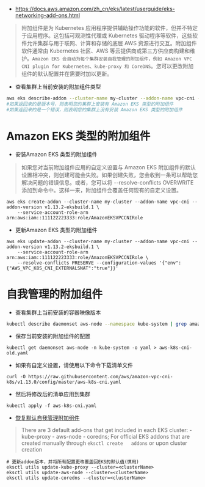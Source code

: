 * https://docs.aws.amazon.com/zh_cn/eks/latest/userguide/eks-networking-add-ons.html

>附加组件是为 Kubernetes 应用程序提供辅助操作功能的软件，但并不特定于应用程序。这包括可观测性代理或 Kubernetes 驱动程序等软件，这些软件允许集群与用于联网、计算和存储的底层 AWS 资源进行交互。附加组件软件通常由 Kubernetes 社区、AWS 等云提供商或第三方供应商构建和维护。`Amazon EKS 会自动为每个集群安装自我管理的附加组件，例如 Amazon VPC CNI plugin for Kubernetes、kube-proxy 和 CoreDNS`。您可以更改附加组件的默认配置并在需要时加以更新。

* 查看集群上当前安装的附加组件类型
```sh
aws eks describe-addon --cluster-name my-cluster --addon-name vpc-cni --query addon.addonVersion --output text
#如果返回来的是版本号，则表明您的集群上安装有 Amazon EKS 类型的附加组件
#如果返回来的是一个错误，则表明您的集群上没有安装 Amazon EKS 类型的附加组件
```

# Amazon EKS 类型的附加组件
* 安装Amazon EKS 类型的附加组件
>如果您对当前附加组件应用的自定义设置与 Amazon EKS 附加组件的默认设置相冲突，则创建可能会失败。如果创建失败，您会收到一条可以帮助您解决问题的错误信息。或者，您可以将 --resolve-conflicts OVERWRITE 添加到命令中。这样一来，附加组件会覆盖任何现有的自定义设置。
```
aws eks create-addon --cluster-name my-cluster --addon-name vpc-cni --addon-version v1.13.2-eksbuild.1 \
    --service-account-role-arn arn:aws:iam::111122223333:role/AmazonEKSVPCCNIRole
```
* 更新Amazon EKS 类型的附加组件
```
aws eks update-addon --cluster-name my-cluster --addon-name vpc-cni --addon-version v1.13.2-eksbuild.1 \
    --service-account-role-arn arn:aws:iam::111122223333:role/AmazonEKSVPCCNIRole \
    --resolve-conflicts PRESERVE --configuration-values '{"env":{"AWS_VPC_K8S_CNI_EXTERNALSNAT":"true"}}'
```

# 自我管理的附加组件
* 查看集群上当前安装的容器映像版本
```sh
kubectl describe daemonset aws-node --namespace kube-system | grep amazon-k8s-cni: | cut -d : -f 3
```
* 保存当前安装的附加组件的配置
```
kubectl get daemonset aws-node -n kube-system -o yaml > aws-k8s-cni-old.yaml
```
* 如果有自定义设置，请使用以下命令下载清单文件
```
curl -O https://raw.githubusercontent.com/aws/amazon-vpc-cni-k8s/v1.13.0/config/master/aws-k8s-cni.yaml
```
* 然后将修改后的清单应用到集群
```
kubectl apply -f aws-k8s-cni.yaml
```

* [恢复默认自我管理附加组件](https://eksctl.io/usage/addon-upgrade/)
>There are 3 default add-ons that get included in each EKS cluster: - kube-proxy - aws-node - coredns; For official EKS addons that are created manually through `eksctl create   addons` or upon cluster creation
```
# 更新addon版本，并将所有配置更改覆盖回EKS的默认值(慎用)
eksctl utils update-kube-proxy --cluster=<clusterName>
eksctl utils update-aws-node --cluster=<clusterName>
eksctl utils update-coredns --cluster=<clusterName>
```